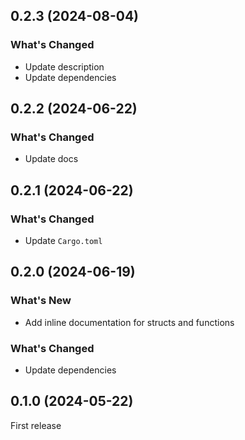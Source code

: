 ## 0.2.3 (2024-08-04)

### What's Changed

- Update description
- Update dependencies

## 0.2.2 (2024-06-22)

### What's Changed

- Update docs

## 0.2.1 (2024-06-22)

### What's Changed

- Update `Cargo.toml`

## 0.2.0 (2024-06-19)

### What's New

- Add inline documentation for structs and functions

### What's Changed

- Update dependencies

## 0.1.0 (2024-05-22)

First release
